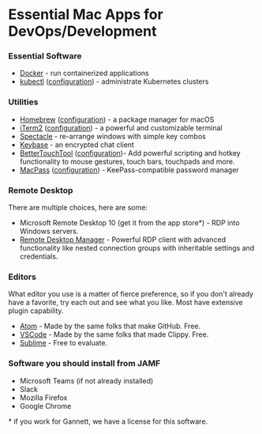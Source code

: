 # Essential Mac Apps for DevOps/Development

### Essential Software

* [Docker](https://hub.docker.com/editions/community/docker-ce-desktop-mac) - run containerized applications
* [kubectl](https://kubernetes.io/docs/tasks/tools/install-kubectl/) ([configuration](/kubectl.md)) - administrate Kubernetes clusters


### Utilities

* [Homebrew](https://brew.sh/) ([configuration](/homebrew.md)) - a package manager for macOS
* [iTerm2](https://www.iterm2.com/downloads.html) ([configuration](/iTerm2.md)) - a powerful and customizable terminal
* [Spectacle](https://www.spectacleapp.com/) - re-arrange windows with simple key combos
* [Keybase](https://keybase.io) - an encrypted chat client
* [BetterTouchTool](https://folivora.ai/) ([configuration](/BetterTouchTool.md))- Add powerful scripting and hotkey functionality to mouse gestures, touch bars, touchpads and more.
* [MacPass](https://macpassapp.org/) ([configuration](/MacPass.md)) - KeePass-compatible password manager

### Remote Desktop
There are multiple choices, here are some:

* Microsoft Remote Desktop 10 (get it from the app store*) - RDP into Windows servers.
* [Remote Desktop Manager](https://remotedesktopmanager.com/home/downloadfree) - Powerful RDP client with advanced functionality like nested connection groups with inheritable settings and credentials.

### Editors
What editor you use is a matter of fierce preference,
so if you don't already have a favorite, try each out and
see what you like.  Most have extensive plugin capability.

* [Atom](https://atom.io) - Made by the same folks that make GitHub.  Free.
* [VSCode](https://code.visualstudio.com/download) - Made by the same folks that made Clippy.  Free.
* [Sublime](https://www.sublimetext.com/3) - Free to evaluate.


### Software you should install from JAMF

* Microsoft Teams (if not already installed)
* Slack
* Mozilla Firefox
* Google Chrome

\* if you work for Gannett, we have a license for this software.
